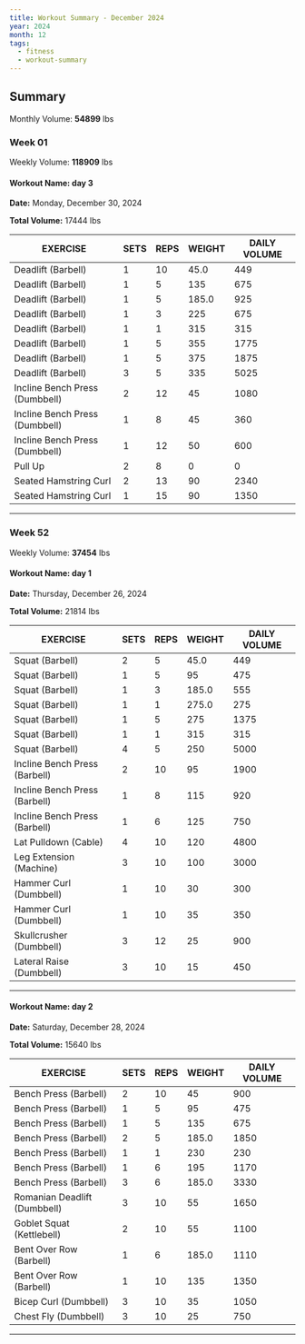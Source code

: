 ```yaml
--- 
title: Workout Summary - December 2024
year: 2024
month: 12
tags:
  - fitness
  - workout-summary
---
```


## Summary

Monthly Volume: **54899** lbs

### **Week** 01

Weekly Volume: **118909** lbs

#### **Workout Name:** day 3

**Date:** Monday, December 30, 2024

**Total Volume:** 17444 lbs

| EXERCISE | SETS | REPS | WEIGHT | DAILY VOLUME |
| ------------------- | ---- | ---- | ------ | ------------ |
| Deadlift (Barbell) | 1 | 10 | 45.0 | 449 |
| Deadlift (Barbell) | 1 | 5 | 135 | 675 |
| Deadlift (Barbell) | 1 | 5 | 185.0 | 925 |
| Deadlift (Barbell) | 1 | 3 | 225 | 675 |
| Deadlift (Barbell) | 1 | 1 | 315 | 315 |
| Deadlift (Barbell) | 1 | 5 | 355 | 1775 |
| Deadlift (Barbell) | 1 | 5 | 375 | 1875 |
| Deadlift (Barbell) | 3 | 5 | 335 | 5025 |
| Incline Bench Press (Dumbbell) | 2 | 12 | 45 | 1080 |
| Incline Bench Press (Dumbbell) | 1 | 8 | 45 | 360 |
| Incline Bench Press (Dumbbell) | 1 | 12 | 50 | 600 |
| Pull Up | 2 | 8 | 0 | 0 |
| Seated Hamstring Curl | 2 | 13 | 90 | 2340 |
| Seated Hamstring Curl | 1 | 15 | 90 | 1350 |

---

### **Week** 52

Weekly Volume: **37454** lbs

#### **Workout Name:** day 1

**Date:** Thursday, December 26, 2024

**Total Volume:** 21814 lbs

| EXERCISE | SETS | REPS | WEIGHT | DAILY VOLUME |
| ------------------- | ---- | ---- | ------ | ------------ |
| Squat (Barbell) | 2 | 5 | 45.0 | 449 |
| Squat (Barbell) | 1 | 5 | 95 | 475 |
| Squat (Barbell) | 1 | 3 | 185.0 | 555 |
| Squat (Barbell) | 1 | 1 | 275.0 | 275 |
| Squat (Barbell) | 1 | 5 | 275 | 1375 |
| Squat (Barbell) | 1 | 1 | 315 | 315 |
| Squat (Barbell) | 4 | 5 | 250 | 5000 |
| Incline Bench Press (Barbell) | 2 | 10 | 95 | 1900 |
| Incline Bench Press (Barbell) | 1 | 8 | 115 | 920 |
| Incline Bench Press (Barbell) | 1 | 6 | 125 | 750 |
| Lat Pulldown (Cable) | 4 | 10 | 120 | 4800 |
| Leg Extension (Machine) | 3 | 10 | 100 | 3000 |
| Hammer Curl (Dumbbell) | 1 | 10 | 30 | 300 |
| Hammer Curl (Dumbbell) | 1 | 10 | 35 | 350 |
| Skullcrusher (Dumbbell) | 3 | 12 | 25 | 900 |
| Lateral Raise (Dumbbell) | 3 | 10 | 15 | 450 |

---

#### **Workout Name:** day 2

**Date:** Saturday, December 28, 2024

**Total Volume:** 15640 lbs

| EXERCISE | SETS | REPS | WEIGHT | DAILY VOLUME |
| ------------------- | ---- | ---- | ------ | ------------ |
| Bench Press (Barbell) | 2 | 10 | 45 | 900 |
| Bench Press (Barbell) | 1 | 5 | 95 | 475 |
| Bench Press (Barbell) | 1 | 5 | 135 | 675 |
| Bench Press (Barbell) | 2 | 5 | 185.0 | 1850 |
| Bench Press (Barbell) | 1 | 1 | 230 | 230 |
| Bench Press (Barbell) | 1 | 6 | 195 | 1170 |
| Bench Press (Barbell) | 3 | 6 | 185.0 | 3330 |
| Romanian Deadlift (Dumbbell) | 3 | 10 | 55 | 1650 |
| Goblet Squat (Kettlebell) | 2 | 10 | 55 | 1100 |
| Bent Over Row (Barbell) | 1 | 6 | 185.0 | 1110 |
| Bent Over Row (Barbell) | 1 | 10 | 135 | 1350 |
| Bicep Curl (Dumbbell) | 3 | 10 | 35 | 1050 |
| Chest Fly (Dumbbell) | 3 | 10 | 25 | 750 |

---

